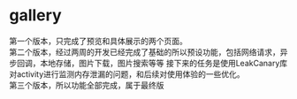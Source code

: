 # gallery
第一个版本，只完成了预览和具体展示的两个页面。       
第二个版本，经过两周的开发已经完成了基础的所以预设功能，包括网络请求，异步回调，本地存储，图片下载，图片搜索等等
接下来的任务是使用LeakCanary库对activity进行监测内存泄漏的问题，和后续对使用体验的一些优化。<br>
第三个版本，所以功能全部完成，属于最终版
